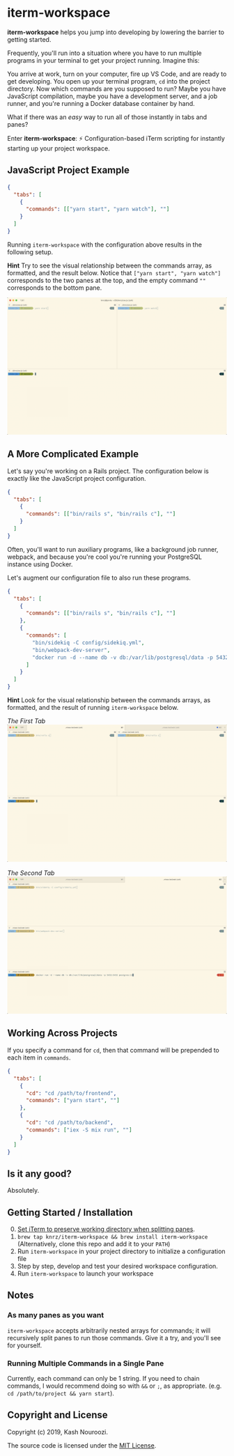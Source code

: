 # iterm-workspace

**iterm-workspace** helps you jump into developing by lowering the barrier to getting started.

Frequently, you'll run into a situation where you have to run multiple programs in your terminal to get your project running. Imagine this:

You arrive at work, turn on your computer, fire up VS Code, and are ready to get developing. You open up your terminal program, `cd` into the project directory. Now which commands are you supposed to run? Maybe you have JavaScript compilation, maybe you have a development server, and a job runner, and you're running a Docker database container by hand.

What if there was an _easy_ way to run all of those instantly in tabs and panes?

Enter **iterm-workspace**: ⚡️ Configuration-based iTerm scripting for instantly starting up your project workspace.

## JavaScript Project Example

```json
{
  "tabs": [
    {
      "commands": [["yarn start", "yarn watch"], ""]
    }
  ]
}
```

Running `iterm-workspace` with the configuration above results in the following setup.

**Hint** Try to see the visual relationship between the commands array, as formatted, and the result below. Notice that `["yarn start", "yarn watch"]` corresponds to the two panes at the top, and the empty command `""` corresponds to the bottom pane.

![JavaScript Example](./images/js.png)

## A More Complicated Example

Let's say you're working on a Rails project. The configuration below is exactly like the JavaScript project configuration.

```json
{
  "tabs": [
    {
      "commands": [["bin/rails s", "bin/rails c"], ""]
    }
  ]
}
```

Often, you'll want to run auxiliary programs, like a background job runner, webpack, and because you're cool you're running your PostgreSQL instance using Docker.

Let's augment our configuration file to also run these programs.

```json
{
  "tabs": [
    {
      "commands": [["bin/rails s", "bin/rails c"], ""]
    },
    {
      "commands": [
        "bin/sidekiq -C config/sidekiq.yml",
        "bin/webpack-dev-server",
        "docker run -d --name db -v db:/var/lib/postgresql/data -p 5432:5432 postgres:11"
      ]
    }
  ]
}
```

**Hint** Look for the visual relationship between the commands arrays, as formatted, and the result of running `iterm-workspace` below.

_The First Tab_
![The First Tab](./images/rails-tab-1.png)

_The Second Tab_
![The Second Tab](./images/rails-tab-2.png)

## Working Across Projects

If you specify a command for `cd`, then that command will be prepended to each item in `commands`.

```json
{
  "tabs": [
    {
      "cd": "cd /path/to/frontend",
      "commands": ["yarn start", ""]
    },
    {
      "cd": "cd /path/to/backend",
      "commands": ["iex -S mix run", ""]
    }
  ]
}
```

## Is it any good?

Absolutely.

## Getting Started / Installation

0. [Set iTerm to preserve working directory when splitting panes](https://apple.stackexchange.com/questions/337377/iterm2-split-vertically-with-current-profile-with-same-working-directory).
1. `brew tap knrz/iterm-workspace && brew install iterm-workspace` (Alternatively, clone this repo and add it to your `PATH`)
2. Run `iterm-workspace` in your project directory to initialize a configuration file
3. Step by step, develop and test your desired workspace configuration.
4. Run `iterm-workspace` to launch your workspace

## Notes

### As many panes as you want

`iterm-workspace` accepts arbitrarily nested arrays for commands; it will recursively split panes to run those commands. Give it a try, and you'll see for yourself.

### Running Multiple Commands in a Single Pane

Currently, each command can only be 1 string. If you need to chain commands, I would recommend doing so with `&&` or `;`, as appropriate. (e.g. `cd /path/to/project && yarn start`).

## Copyright and License

Copyright (c) 2019, Kash Nouroozi.

The source code is licensed under the [MIT License](LICENSE).
